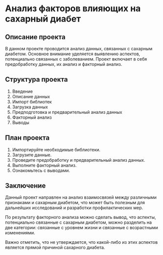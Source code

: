 # Анализ факторов влияющих на сахарный диабет 

## Описание проекта

В данном проекте проводится анализ данных, связанных с сахарным диабетом. Основное внимание уделяется выявлению аспектов, потенциально связанных с заболеванием. Проект включает в себя предобработку данных, их анализ и факторный анализ.

## Структура проекта

1. Введение
2. Описание данных
3. Импорт библиотек
4. Загрузка данных
5. Предподготовка и предварительный анализ данных
6. Факторный анализ
7. Выводы

## План проекта

1. Импортируйте необходимые библиотеки.
2. Загрузите данные.
3. Проведите предобработку и предварительный анализ данных.
4. Выполните факторный анализ.
5. Ознакомьтесь с выводами.

## Заключение

Данный проект направлен на анализ взаимосвязей между различными признаками и сахарным диабетом, что может быть полезным для дальнейших исследований и разработки профилактических мер. 

По результату факторного анализа можно сделать вывод, что аспекты, потенциально связанные с сахарным диабетом, можно разделить на две категории: связанные с уровнем жизни и связанные с возрастными изменениями.

Важно отметить, что не утверждается, что какой-либо из этих аспектов является прямой причиной сахарного диабета.
